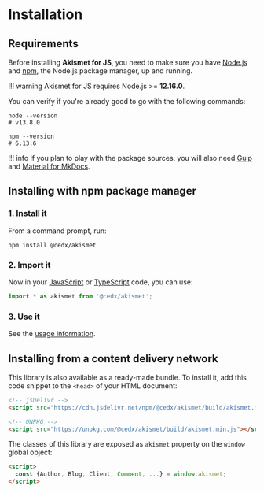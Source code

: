# Installation

## Requirements
Before installing **Akismet for JS**, you need to make sure you have [Node.js](https://nodejs.org)
and [npm](https://www.npmjs.com), the Node.js package manager, up and running.

!!! warning
    Akismet for JS requires Node.js >= **12.16.0**.

You can verify if you're already good to go with the following commands:

```shell
node --version
# v13.8.0

npm --version
# 6.13.6
```

!!! info
    If you plan to play with the package sources, you will also need
    [Gulp](https://gulpjs.com) and [Material for MkDocs](https://squidfunk.github.io/mkdocs-material).

## Installing with npm package manager

### 1. Install it
From a command prompt, run:

```shell
npm install @cedx/akismet
```

### 2. Import it
Now in your [JavaScript](https://developer.mozilla.org/en-US/docs/Web/JavaScript) or [TypeScript](https://www.typescriptlang.org) code, you can use:

```js
import * as akismet from '@cedx/akismet';
```

### 3. Use it
See the [usage information](usage.md).

## Installing from a content delivery network
This library is also available as a ready-made bundle.
To install it, add this code snippet to the `<head>` of your HTML document:

```html
<!-- jsDelivr -->
<script src="https://cdn.jsdelivr.net/npm/@cedx/akismet/build/akismet.min.js"></script>

<!-- UNPKG -->
<script src="https://unpkg.com/@cedx/akismet/build/akismet.min.js"></script>
```

The classes of this library are exposed as `akismet` property on the `window` global object:

```html
<script>
  const {Author, Blog, Client, Comment, ...} = window.akismet;
</script>
```
